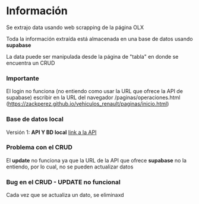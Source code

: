 # Información
Se extrajo data usando web scrapping de la página OLX

Toda la información extraída está almacenada en una base de datos usando **supabase**

La data puede ser manipulada desde la página de "tabla" en donde se encuentra un CRUD

### Importante
El login no funciona (no entiendo como usar la URL que ofrece la API de supabase) escribir en la URL del navegador /paginas/operaciones.html
(https://zackperez.github.io/vehiculos_renault/paginas/inicio.html)

### Base de datos local

Versión 1: **API Y BD local**
[link a la API](https://github.com/zacksPerez43/info_renault-FLASK-API)

### Problema con el CRUD
El **update** no funciona ya que la URL de la API que ofrece **supabase** no la entiendo, por lo cual, no se pueden actualizar datos

### Bug en el CRUD - UPDATE no funcional
Cada vez que se actualiza un dato, se eliminaxd
